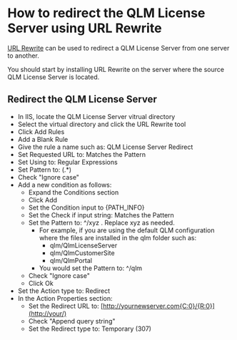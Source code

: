# How to redirect the QLM License Server using URL Rewrite

[URL Rewrite](https://www.iis.net/downloads/microsoft/url-rewrite) can be used to redirect a QLM License Server from one server to another.

You should start by installing URL Rewrite on the server where the source QLM License Server is located.

## Redirect the QLM License Server

* In IIS, locate the QLM License Server vitrual directory
* Select the virtual directory and click the URL Rewrite tool
* Click Add Rules
* Add a Blank Rule
* Give the rule a name such as: QLM License Server Redirect
* Set Requested URL to: Matches the Pattern
* Set Using to: Regular Expressions
* Set Pattern to: (.\*)
* Check "Ignore case"
* Add a new condition as follows:
  * Expand the Conditions section
  * Click Add
  * Set the Condition input to {PATH\_INFO}
  * Set the Check if input string: Matches the Pattern
  * Set the Pattern to: ^/xyz . Replace xyz as needed.
    * For example, if you are using the default QLM configuration where the files are installed in the qlm folder such as:
      * qlm/QlmLicenseServer
      * qlm/QlmCustomerSite
      * qlm/QlmPortal
    * You would set the Pattern to: ^/qlm
  * Check "Ignore case"
  * Click Ok
* Set the Action type to: Redirect
* In the Action Properties section:
  * Set the Redirect URL to: [http://yournewserver.com{C:0}/{R:0}](http://your/)
  * Check "Append query string"
  * Set the Redirect type to: Temporary (307)&#x20;
